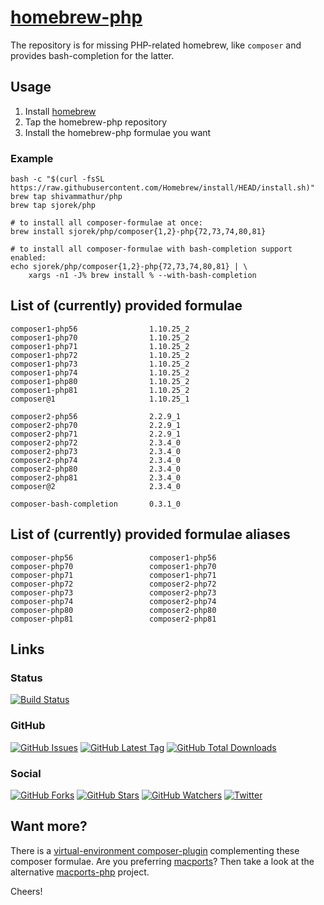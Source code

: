 # [homebrew-php](https://sjorek.github.io/homebrew-php/)

The repository is for missing PHP-related homebrew, like `composer` and
provides bash-completion for the latter.

## Usage

1. Install [homebrew](https://brew.sh)
2. Tap the homebrew-php repository
3. Install the homebrew-php formulae you want

### Example

```console
bash -c "$(curl -fsSL https://raw.githubusercontent.com/Homebrew/install/HEAD/install.sh)"
brew tap shivammathur/php
brew tap sjorek/php

# to install all composer-formulae at once:
brew install sjorek/php/composer{1,2}-php{72,73,74,80,81}

# to install all composer-formulae with bash-completion support enabled:
echo sjorek/php/composer{1,2}-php{72,73,74,80,81} | \
    xargs -n1 -J% brew install % --with-bash-completion
```

## List of (currently) provided formulae

    composer1-php56                1.10.25_2
    composer1-php70                1.10.25_2
    composer1-php71                1.10.25_2
    composer1-php72                1.10.25_2
    composer1-php73                1.10.25_2
    composer1-php74                1.10.25_2
    composer1-php80                1.10.25_2
    composer1-php81                1.10.25_2
    composer@1                     1.10.25_1

    composer2-php56                2.2.9_1
    composer2-php70                2.2.9_1
    composer2-php71                2.2.9_1
    composer2-php72                2.3.4_0
    composer2-php73                2.3.4_0
    composer2-php74                2.3.4_0
    composer2-php80                2.3.4_0
    composer2-php81                2.3.4_0
    composer@2                     2.3.4_0

    composer-bash-completion       0.3.1_0

## List of (currently) provided formulae aliases

    composer-php56                 composer1-php56
    composer-php70                 composer1-php70
    composer-php71                 composer1-php71
    composer-php72                 composer2-php72
    composer-php73                 composer2-php73
    composer-php74                 composer2-php74
    composer-php80                 composer2-php80
    composer-php81                 composer2-php81

## Links

### Status

[![Build Status](https://img.shields.io/travis/com/sjorek/homebrew-php.svg)](https://travis-ci.com/sjorek/homebrew-php)


### GitHub

[![GitHub Issues](https://img.shields.io/github/issues/sjorek/homebrew-php.svg)](https://github.com/sjorek/homebrew-php/issues)
[![GitHub Latest Tag](https://img.shields.io/github/tag/sjorek/homebrew-php.svg)](https://github.com/sjorek/homebrew-php/tags)
[![GitHub Total Downloads](https://img.shields.io/github/downloads/sjorek/homebrew-php/total.svg)](https://github.com/sjorek/homebrew-php/releases)


### Social

[![GitHub Forks](https://img.shields.io/github/forks/sjorek/homebrew-php.svg?style=social)](https://github.com/sjorek/homebrew-php/network)
[![GitHub Stars](https://img.shields.io/github/stars/sjorek/homebrew-php.svg?style=social)](https://github.com/sjorek/homebrew-php/stargazers)
[![GitHub Watchers](https://img.shields.io/github/watchers/sjorek/homebrew-php.svg?style=social)](https://github.com/sjorek/homebrew-php/watchers)
[![Twitter](https://img.shields.io/twitter/url/https/github.com/sjorek/homebrew-php.svg?style=social)](https://twitter.com/intent/tweet?url=https%3A%2F%2Fsjorek.github.io%2Fhomebrew-php%2F)

## Want more?

There is a [virtual-environment composer-plugin](https://sjorek.github.io/composer-virtual-environment-plugin/)
complementing these composer formulae. Are you preferring [macports](https://www.macports.org)? Then take a look
at the alternative [macports-php](https://sjorek.github.io/macports-php/) project.

Cheers!
